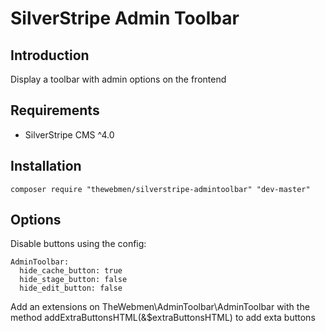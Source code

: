 # SilverStripe Admin Toolbar

## Introduction

Display a toolbar with admin options on the frontend

## Requirements

* SilverStripe CMS ^4.0

## Installation

```
composer require "thewebmen/silverstripe-admintoolbar" "dev-master"
```

## Options
Disable buttons using the config:

```
AdminToolbar:
  hide_cache_button: true
  hide_stage_button: false
  hide_edit_button: false
````

Add an extensions on TheWebmen\AdminToolbar\AdminToolbar with the method addExtraButtonsHTML(&$extraButtonsHTML) to add exta buttons


